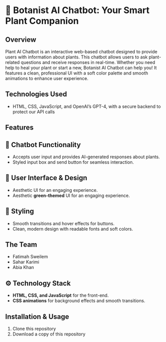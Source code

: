 # 🌱 **Botanist AI Chatbot: Your Smart Plant Companion**
## Overview  
Plant AI Chatbot is an interactive web-based chatbot designed to provide users with information about plants. This chatbot allows users to ask plant-related questions and receive responses in real-time. Whether you need help to heal your plant or start a new, Botanist AI Chatbot can help you! It features a clean, professional UI with a soft color palette and smooth animations to enhance user experience.

## Technologies Used 
- HTML, CSS, JavaScript, and OpenAI’s GPT-4, with a secure backend to protect our API calls
## Features  
## 🌿 **Chatbot Functionality**  
- Accepts user input and provides AI-generated responses about plants.  
- Styled input box and send button for seamless interaction.  

## 🍃 **User Interface & Design**  
- Aesthetic UI for an engaging experience.
- Aesthetic **green-themed** UI for an engaging experience.

## 🎨 **Styling**  
- Smooth transitions and hover effects for buttons.  
- Clean, modern design with readable fonts and soft colors.

## The Team
- Fatimah Sweilem
- Sahar Karimi
- Abia Khan
## ⚙️ **Technology Stack**  
- **HTML, CSS, and JavaScript** for the front-end.  
- **CSS animations** for background effects and smooth transitions.  

## Installation & Usage  
1. Clone this repository
2. Download a copy of this repository 

